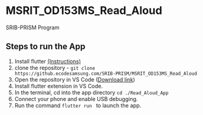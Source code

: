
# MSRIT_OD153MS_Read_Aloud
SRIB-PRISM Program

## Steps to run the App
1. Install flutter [(Instructions)](https://docs.flutter.dev/get-started/install)
2. clone the repository - `git clone https://github.ecodesamsung.com/SRIB-PRISM/MSRIT_OD153MS_Read_Aloud`
3. Open the repository in VS Code ([Download link](https://code.visualstudio.com/download))
4. Install flutter extension in VS Code. 
5. In the terminal, cd into the app directory `cd ./Read_Aloud_App`
6. Connect your phone and enable USB debugging.
7. Run the command `flutter run ` to launch the app.
